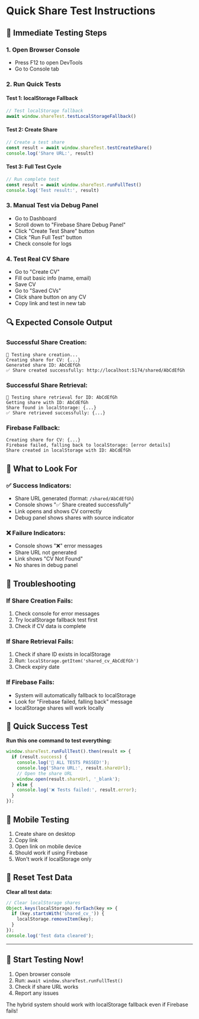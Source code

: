 # Quick Share Test Instructions

## 🚀 Immediate Testing Steps

### 1. **Open Browser Console**
- Press F12 to open DevTools
- Go to Console tab

### 2. **Run Quick Tests**

#### **Test 1: localStorage Fallback**
```javascript
// Test localStorage fallback
await window.shareTest.testLocalStorageFallback()
```

#### **Test 2: Create Share**
```javascript
// Create a test share
const result = await window.shareTest.testCreateShare()
console.log('Share URL:', result)
```

#### **Test 3: Full Test Cycle**
```javascript
// Run complete test
const result = await window.shareTest.runFullTest()
console.log('Test result:', result)
```

### 3. **Manual Test via Debug Panel**
- Go to Dashboard
- Scroll down to "Firebase Share Debug Panel"
- Click "Create Test Share" button
- Click "Run Full Test" button
- Check console for logs

### 4. **Test Real CV Share**
- Go to "Create CV"
- Fill out basic info (name, email)
- Save CV
- Go to "Saved CVs"
- Click share button on any CV
- Copy link and test in new tab

## 🔍 Expected Console Output

### **Successful Share Creation:**
```
🧪 Testing share creation...
Creating share for CV: {...}
Generated share ID: AbCdEfGh
✅ Share created successfully: http://localhost:5174/shared/AbCdEfGh
```

### **Successful Share Retrieval:**
```
🧪 Testing share retrieval for ID: AbCdEfGh
Getting share with ID: AbCdEfGh
Share found in localStorage: {...}
✅ Share retrieved successfully: {...}
```

### **Firebase Fallback:**
```
Creating share for CV: {...}
Firebase failed, falling back to localStorage: [error details]
Share created in localStorage with ID: AbCdEfGh
```

## 🎯 What to Look For

### ✅ **Success Indicators:**
- Share URL generated (format: `/shared/AbCdEfGh`)
- Console shows "✅ Share created successfully"
- Link opens and shows CV correctly
- Debug panel shows shares with source indicator

### ❌ **Failure Indicators:**
- Console shows "❌" error messages
- Share URL not generated
- Link shows "CV Not Found"
- No shares in debug panel

## 🔧 Troubleshooting

### **If Share Creation Fails:**
1. Check console for error messages
2. Try localStorage fallback test first
3. Check if CV data is complete

### **If Share Retrieval Fails:**
1. Check if share ID exists in localStorage
2. Run: `localStorage.getItem('shared_cv_AbCdEfGh')`
3. Check expiry date

### **If Firebase Fails:**
- System will automatically fallback to localStorage
- Look for "Firebase failed, falling back" message
- localStorage shares will work locally

## 🎉 Quick Success Test

**Run this one command to test everything:**
```javascript
window.shareTest.runFullTest().then(result => {
  if (result.success) {
    console.log('🎉 ALL TESTS PASSED!');
    console.log('Share URL:', result.shareUrl);
    // Open the share URL
    window.open(result.shareUrl, '_blank');
  } else {
    console.log('❌ Tests failed:', result.error);
  }
});
```

## 📱 Mobile Testing

1. Create share on desktop
2. Copy link
3. Open link on mobile device
4. Should work if using Firebase
5. Won't work if localStorage only

## 🔄 Reset Test Data

**Clear all test data:**
```javascript
// Clear localStorage shares
Object.keys(localStorage).forEach(key => {
  if (key.startsWith('shared_cv_')) {
    localStorage.removeItem(key);
  }
});
console.log('Test data cleared');
```

---

## 🚀 **Start Testing Now!**

1. Open browser console
2. Run: `await window.shareTest.runFullTest()`
3. Check if share URL works
4. Report any issues

The hybrid system should work with localStorage fallback even if Firebase fails!
